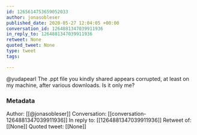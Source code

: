 ```yaml
---
id: 1265614753659052033
author: jonasobleser
published_date: 2020-05-27 12:04:05 +00:00
conversation_id: 1264881347039911936
in_reply_to: 1264881347039911936
retweet: None
quoted_tweet: None
type: tweet
tags:

---
```


@yudapearl The .ppt file you kindly shared appears corrupted, at least on my machine, after various downloads. Is it only me?

### Metadata

Author: [[@jonasobleser]]
Conversation: [[conversation-1264881347039911936]]
In reply to: [[1264881347039911936]]
Retweet of: [[None]]
Quoted tweet: [[None]]
